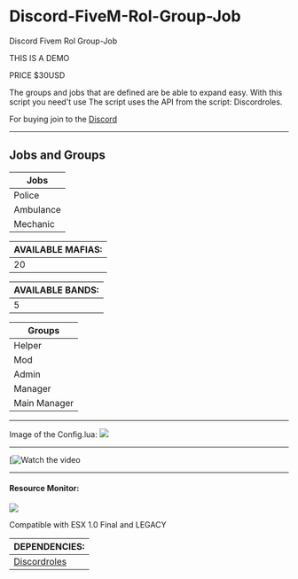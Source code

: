 # Discord-FiveM-Rol-Group-Job
Discord Fivem Rol Group-Job

THIS IS A DEMO

PRICE $30USD

The groups and jobs that are defined are be able to expand easy. With this script you need't use The script uses the API from the script: Discordroles.

For buying join to the <a href="https://discord.gg/bJrVfxRBmj">Discord<a>

<hr>

## Jobs and Groups

| Jobs |
|--------------------------|
| Police |
| Ambulance |
| Mechanic |

| AVAILABLE MAFIAS: |
|--------------------------|
| 20 |

| AVAILABLE BANDS: |
|--------------------------|
| 5 |

| Groups |
|--------------------------|
| Helper |
| Mod |
| Admin |
| Manager |
| Main Manager |

<hr>
Image of the Config.lua:

<img src="https://i.imgur.com/b70AnUC.png">

<hr>

[![Watch the video](https://streamable.com/cd18c4)

<hr>

<h4>Resource Monitor: </h4>
<img src="https://i.imgur.com/UzrOKeP.png">

Compatible with ESX 1.0 Final and LEGACY

| DEPENDENCIES: |
|--------------------------|
| <a href="https://github.com/logan-mcgee/discordroles">Discordroles<a> |

